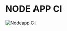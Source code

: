 # NODE APP CI

[![Nodeapp CI](https://github.com/Dariwka/nodeapp/actions/workflows/nodeapp.yml/badge.svg)](https://github.com/Dariwka/nodeapp/actions/workflows/nodeapp.yml)
